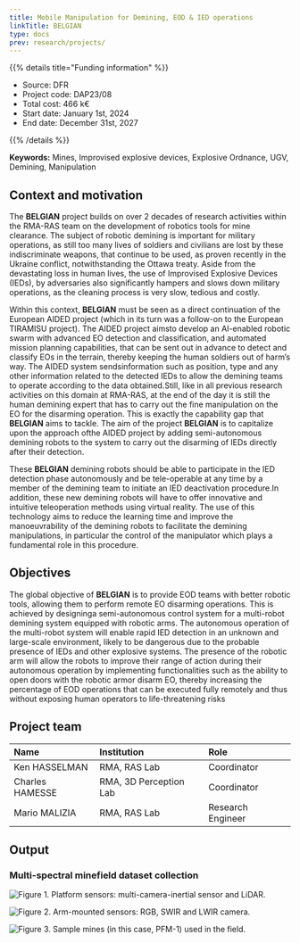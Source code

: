 ```yaml
---
title: Mobile Manipulation for Demining, EOD & IED operations
linkTitle: BELGIAN
type: docs
prev: research/projects/
---
```


{{% details title="Funding information" %}}

- Source: DFR
- Project code: DAP23/08
- Total cost: 466 k€
- Start date: January 1st, 2024
- End date: December 31st, 2027

{{% /details %}}

**Keywords:** Mines, Improvised explosive devices, Explosive Ordnance, UGV, Demining, Manipulation

## Context and motivation

The **BELGIAN** project builds on over 2 decades of research activities within the RMA-RAS team on the development of robotics tools for mine clearance. The subject of robotic demining is important for military operations, as still too many lives of soldiers and civilians are lost by these indiscriminate weapons, that continue to be used, as proven recently in the Ukraine conflict, notwithstanding the Ottawa treaty. Aside from the devastating loss in human lives, the use of Improvised Explosive Devices (IEDs), by adversaries also significantly hampers and slows down military operations, as the cleaning process is very slow, tedious and costly.

Within this context, **BELGIAN** must be seen as a direct continuation of the European AIDED project (which in its turn was a follow-on to the European TIRAMISU project). The AIDED project aimsto develop an AI-enabled robotic swarm with advanced EO detection and classification, and automated mission planning capabilities, that can be sent out in advance to detect and classify EOs in the terrain, thereby keeping the human soldiers out of harm’s way. The AIDED system sendsinformation such as position, type and any other information related to the detected IEDs to allow the demining teams to operate according to the data obtained.Still, like in all previous research activities on this domain at RMA-RAS, at the end of the day it is still the human demining expert that has to carry out the fine manipulation on the EO for the disarming operation. This is exactly the capability gap that **BELGIAN** aims to tackle. The aim of the project **BELGIAN** is to capitalize upon the approach ofthe AIDED project by adding semi-autonomous demining robots to the system to carry out the disarming of IEDs directly after their detection.

These **BELGIAN** demining robots should be able to participate in the IED detection phase autonomously and be tele-operable at any time by a member of the demining team to initiate an IED deactivation procedure.In addition, these new demining robots will have to offer innovative and intuitive teleoperation methods using virtual reality. The use of this technology aims to reduce the learning time and improve the manoeuvrability of the demining robots to facilitate the demining manipulations, in particular the control of the manipulator which plays a fundamental role in this procedure.

## Objectives

The global objective of **BELGIAN** is to provide EOD teams with better robotic tools, allowing them to perform remote EO disarming operations. This is achieved by designinga semi-autonomous control system for a multi-robot demining system equipped with robotic arms. The autonomous operation of the multi-robot system will enable rapid IED detection in an unknown and large-scale environment, likely to be dangerous due to the probable presence of IEDs and other explosive systems. The presence of the robotic arm will allow the robots to improve their range of action during their autonomous operation by implementing functionalities such as the ability to open doors with the robotic armor disarm EO, thereby increasing the percentage of EOD operations that can be executed fully remotely and thus without exposing human operators to life-threatening risks

## Project team


| Name | Institution | Role |
|:--|:--|:--|
| Ken HASSELMAN | RMA, RAS Lab | Coordinator |
| Charles HAMESSE | RMA, 3D Perception Lab | Coordinator |
| Mario MALIZIA | RMA, RAS Lab | Research Engineer |


## Output 



### Multi-spectral minefield dataset collection

![](/images/belgian_1.jpg "Figure 1. Platform sensors: multi-camera-inertial sensor and LiDAR.")

![](/images/belgian_2.jpg "Figure 2. Arm-mounted sensors: RGB, SWIR and LWIR camera.")

![](/images/belgian_3.jpg "Figure 3. Sample mines (in this case, PFM-1) used in the field.")